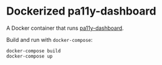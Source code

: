 # Dockerized pa11y-dashboard

A Docker container that runs [pa11y-dashboard](https://github.com/pa11y/dashboard).

Build and run with `docker-compose`:

    docker-compose build
    docker-compose up
